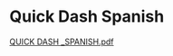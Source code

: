 # Quick Dash Spanish

[QUICK DASH _SPANISH.pdf](Quick%20Dash%20Spanish%2039c286d47e96401caf404be095f9f29f/QUICK_DASH__SPANISH.pdf)